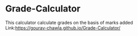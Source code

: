 # Grade-Calculator
This calculator calculate grades on the basis of marks added
Link:https://gourav-chawla.github.io/Grade-Calculator/
